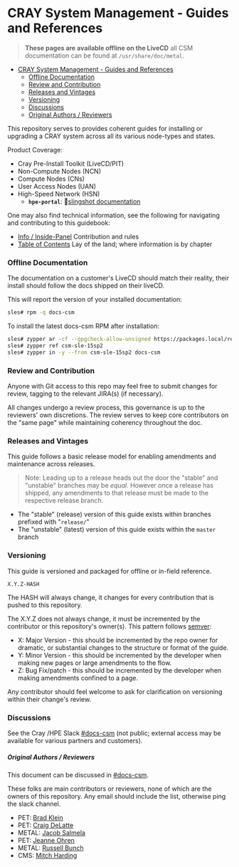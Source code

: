 <a name="cray-system-management---guides-and-references"></a>

# CRAY System Management - Guides and References

> **These pages are available offline on the LiveCD** all CSM documentation can be found at `/usr/share/doc/metal`.

* [CRAY System Management - Guides and References](#cray-system-management---guides-and-references)
    * [Offline Documentation](#offline-documentation)
    * [Review and Contribution](#review-and-contribution)
    * [Releases and Vintages](#releases-and-vintages)
    * [Versioning](#versioning)
    * [Discussions](#discussions)
    * [Original Authors / Reviewers](#original-authors--reviewers)

This repository serves to provides coherent guides for installing or upgrading a CRAY system across
all its various node-types and states.

Product Coverage:

- Cray Pre-Install Toolkit (LiveCD/PIT)
- Non-Compute Nodes (NCN)
- Compute Nodes (CNs)
- User Access Nodes (UAN)
- High-Speed Network (HSN)
    - **`hpe-portal`**: 📑[slingshot documentation][3]

One may also find technical information, see the following for navigating and contributing to this
guidebook:

- [Info / Inside-Panel](000-INFO.md) Contribution and rules
- [Table of Contents](001-GUIDES.md) Lay of the land; where information is by chapter

<a name="offline-documentation"></a>

### Offline Documentation

The documentation on a customer's LiveCD should match their reality, their install should follow the docs
shipped on their liveCD.

This will report the version of your installed documentation:

```bash
sles# rpm -q docs-csm
```

To install the latest docs-csm RPM after installation:

```bash
sles# zypper ar -cf --gpgcheck-allow-unsigned https://packages.local/repository/csm-sle-15sp2 csm-sle-15sp2
sles# zypper ref csm-sle-15sp2
sles# zypper in -y --from csm-sle-15sp2 docs-csm
```

<a name="review-and-contribution"></a>

### Review and Contribution

Anyone with Git access to this repo may feel free to submit changes for review, tagging to the
relevant JIRA(s) (if necessary).

All changes undergo a review process, this governance is up to the reviewers' own discretions. The
review serves to keep core contributors on the "same page" while maintaining coherency throughout
the doc.

<a name="releases-and-vintages"></a>

### Releases and Vintages

This guide follows a basic release model for enabling amendments and maintenance across releases.

> Note: Leading up to a release heads out the door the "stable" and "unstable" branches may be _equal_.
> However once a release has shipped, any amendments to that release must be made to the respective release branch.

- The "stable" (release) version of this guide exists within branches prefixed with "`release/`"
- The "unstable" (latest) version of this guide exists within the `master` branch

<a name="versioning"></a>

### Versioning

This guide is versioned and packaged for offline or in-field reference.

    X.Y.Z-HASH

The HASH will always change, it changes for every contribution that is pushed to this repository.

The X.Y.Z does not always change, it must be incremented by the contributor or this repository's
owner(s). This pattern follows [semver][2]:

- X: Major Version - this should be incremented by the repo owner for dramatic, or substantial
  changes to the structure or format of the guide.
- Y: Minor Version - this should be incremented by the developer when making new pages or large
  amendments to the flow.
- Z: Bug Fix/patch - this should be incremented by the developer when making amendments confined to
  a page.

Any contributor should feel welcome to ask for clarification on versioning within their change's
review.

<a name="discussions"></a>

### Discussions

See the Cray /HPE Slack [#docs-csm][1] (not public; external access may be available for
various partners and customers).

<a name="original-authors--reviewers"></a>

##### Original Authors / Reviewers

This document can be discussed in [#docs-csm][1].

These folks are main contributors or reviewers, none of which are the owners of this repository. Any
email should include the list, otherwise ping the slack channel.

- PET: [Brad Klein](mailto:bradley.klein@hpe.com)
- PET: [Craig DeLatte](mailto:craig.delatte@hpe.com)
- METAL: [Jacob Salmela](mailto:jacob.salmela@hpe.com)
- PET: [Jeanne Ohren](mailto:jeanne.ohren@hpe.com)
- METAL: [Russell Bunch](mailto:doomslayer@hpe.com)
- CMS: [Mitch Harding](mailto:mitchell.harding@hpe.com)

[1]: https://cray.slack.com/messages/docs-csm

[2]: https://semver.org/

[3]: http://web.us.cray.com/~ekoen/slingshot_portal/master/portal/public/developer-portal/overview/